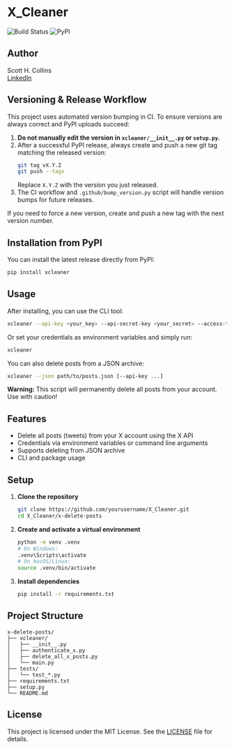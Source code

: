 # X_Cleaner

![Build Status](https://github.com/scotthcollins/X_Cleaner/actions/workflows/ci.yml/badge.svg?branch=main)
![PyPI](https://img.shields.io/pypi/v/xcleaner?color=blue)

## Author
Scott H. Collins  
[LinkedIn](www.linkedin.com/in/scott-h-collins)

## Versioning & Release Workflow

This project uses automated version bumping in CI. To ensure versions are always correct and PyPI uploads succeed:

1. **Do not manually edit the version in `xcleaner/__init__.py` or `setup.py`.**
2. After a successful PyPI release, always create and push a new git tag matching the released version:
	```sh
	git tag vX.Y.Z
	git push --tags
	```
	Replace `X.Y.Z` with the version you just released.
3. The CI workflow and `.github/bump_version.py` script will handle version bumps for future releases.

If you need to force a new version, create and push a new tag with the next version number.

## Installation from PyPI

You can install the latest release directly from PyPI:

```sh
pip install xcleaner
```

## Usage

After installing, you can use the CLI tool:

```sh
xcleaner --api-key <your_key> --api-secret-key <your_secret> --access-token <your_token> --access-token-secret <your_token_secret>
```

Or set your credentials as environment variables and simply run:

```sh
xcleaner
```

You can also delete posts from a JSON archive:

```sh
xcleaner --json path/to/posts.json [--api-key ...]
```



**Warning:** This script will permanently delete all posts from your account. Use with caution!

## Features
- Delete all posts (tweets) from your X account using the X API
- Credentials via environment variables or command line arguments
- Supports deleting from JSON archive
- CLI and package usage

## Setup
1. **Clone the repository**
	```sh
	git clone https://github.com/yourusername/X_Cleaner.git
	cd X_Cleaner/x-delete-posts
	```
2. **Create and activate a virtual environment**
	```sh
	python -m venv .venv
	# On Windows:
	.venv\Scripts\activate
	# On macOS/Linux:
	source .venv/bin/activate
	```
3. **Install dependencies**
	```sh
	pip install -r requirements.txt
	```




## Project Structure
```
x-delete-posts/
├── xcleaner/
│   ├── __init__.py
│   ├── authenticate_x.py
│   ├── delete_all_x_posts.py
│   └── main.py
├── tests/
│   └── test_*.py
├── requirements.txt
├── setup.py
└── README.md
```



## License

This project is licensed under the MIT License. See the [LICENSE](LICENSE) file for details.